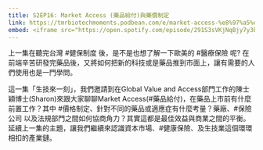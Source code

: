 ```yaml
---
title: S2EP16: Market Access (藥品給付)與藥價制定
link: https://tmrbiotechmoments.podbean.com/e/market-access-%e8%97%a5%e5%93%81%e7%b5%a6%e4%bb%98-%e8%88%87-%e8%97%a5%e5%83%b9%e5%88%b6%e5%ae%9a-ft-sharon/
embed: <iframe src="https://open.spotify.com/episode/291S3sVKjNqBjy7y3b6tPz" width="100%" height="232" frameborder="0" allowtransparency="true" allow="encrypted-media"></iframe>
---
```


上一集在聽完台灣 #健保制度 後，是不是也想了解一下歐美的 #醫療保險 呢?  在前端辛苦研發完藥品後，又將如何把新的科技或是藥品推到市面上，讓有需要的人們使用也是一門學問。

這一集「生技來一刻」，我們邀請到在Global Value and Access部門工作的陳士穎博士(Sharon)來跟大家聊聊Market Access(#藥品給付)，在藥品上市前有什麼前置工作？其中 #價格制定、針對不同的藥品或適應症有什麼考量？藥廠、#保險公司 以及法規部門之間如何協商角力？其實這都是最佳效益與商業之間的平衡。延續上一集的主題，讓我們繼續來認識資本市場、#健康保險、及生技業這個環環相扣的產業鏈。